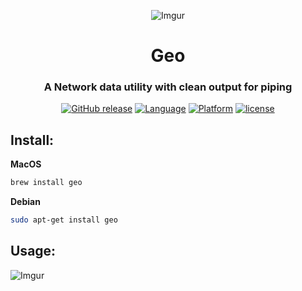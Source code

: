 <div align="center">

![Imgur](http://i.imgur.com/Jk3L3EO.png)

# Geo
### A Network data utility with clean output for piping

[![GitHub release](https://img.shields.io/github/release/jakewmeyer/Geo.svg)]()
[![Language](https://img.shields.io/badge/language-Bash-gray.svg)]()
[![Platform](https://img.shields.io/badge/platform-MacOS%20%2B%20Linux-blue.svg)]()
[![license](https://img.shields.io/github/license/mashape/apistatus.svg)]()

</div>

## Install:
**MacOS**
```bash
brew install geo
```
**Debian**
```bash
sudo apt-get install geo
```
## Usage:

![Imgur](http://i.imgur.com/mvCaCfy.png)
